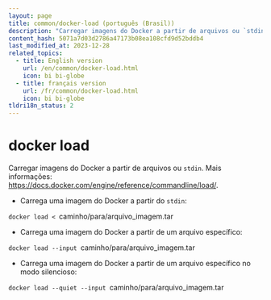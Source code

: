 ```yaml
---
layout: page
title: common/docker-load (português (Brasil))
description: "Carregar imagens do Docker a partir de arquivos ou `stdin`."
content_hash: 5071a7d03d2786a47173b08ea108cfd9d52bddb4
last_modified_at: 2023-12-28
related_topics:
  - title: English version
    url: /en/common/docker-load.html
    icon: bi bi-globe
  - title: français version
    url: /fr/common/docker-load.html
    icon: bi bi-globe
tldri18n_status: 2
---
```

# docker load

Carregar imagens do Docker a partir de arquivos ou `stdin`.
Mais informações: <https://docs.docker.com/engine/reference/commandline/load/>.

- Carrega uma imagem do Docker a partir do `stdin`:

`docker load < `<span class="tldr-var badge badge-pill bg-dark-lm bg-white-dm text-white-lm text-dark-dm font-weight-bold">caminho/para/arquivo_imagem.tar</span>

- Carrega uma imagem do Docker a partir de um arquivo específico:

`docker load --input `<span class="tldr-var badge badge-pill bg-dark-lm bg-white-dm text-white-lm text-dark-dm font-weight-bold">caminho/para/arquivo_imagem.tar</span>

- Carrega uma imagem do Docker a partir de um arquivo específico no modo silencioso:

`docker load --quiet --input `<span class="tldr-var badge badge-pill bg-dark-lm bg-white-dm text-white-lm text-dark-dm font-weight-bold">caminho/para/arquivo_imagem.tar</span>
